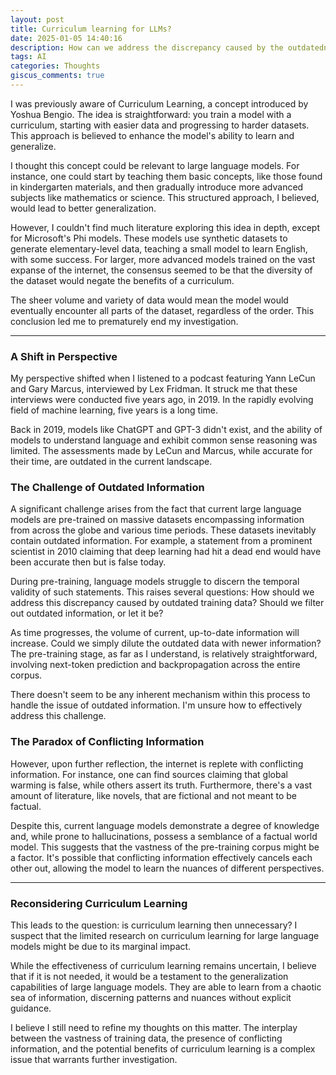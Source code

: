 ```yaml
---
layout: post
title: Curriculum learning for LLMs?
date: 2025-01-05 14:40:16
description: How can we address the discrepancy caused by the outdatedness of the training data for large language models?
tags: AI
categories: Thoughts
giscus_comments: true
---
```


I was previously aware of Curriculum Learning, a concept introduced by Yoshua Bengio. The idea is straightforward: you train a model with a curriculum, starting with easier data and progressing to harder datasets. This approach is believed to enhance the model's ability to learn and generalize.

I thought this concept could be relevant to large language models. For instance, one could start by teaching them basic concepts, like those found in kindergarten materials, and then gradually introduce more advanced subjects like mathematics or science. This structured approach, I believed, would lead to better generalization.

However, I couldn't find much literature exploring this idea in depth, except for Microsoft's Phi models. These models use synthetic datasets to generate elementary-level data, teaching a small model to learn English, with some success. For larger, more advanced models trained on the vast expanse of the internet, the consensus seemed to be that the diversity of the dataset would negate the benefits of a curriculum.

The sheer volume and variety of data would mean the model would eventually encounter all parts of the dataset, regardless of the order. This conclusion led me to prematurely end my investigation.

---
### A Shift in Perspective

My perspective shifted when I listened to a podcast featuring Yann LeCun and Gary Marcus, interviewed by Lex Fridman. It struck me that these interviews were conducted five years ago, in 2019. In the rapidly evolving field of machine learning, five years is a long time.

Back in 2019, models like ChatGPT and GPT-3 didn't exist, and the ability of models to understand language and exhibit common sense reasoning was limited. The assessments made by LeCun and Marcus, while accurate for their time, are outdated in the current landscape.

### The Challenge of Outdated Information

A significant challenge arises from the fact that current large language models are pre-trained on massive datasets encompassing information from across the globe and various time periods. These datasets inevitably contain outdated information. For example, a statement from a prominent scientist in 2010 claiming that deep learning had hit a dead end would have been accurate then but is false today.

During pre-training, language models struggle to discern the temporal validity of such statements. This raises several questions: How should we address this discrepancy caused by outdated training data? Should we filter out outdated information, or let it be?

As time progresses, the volume of current, up-to-date information will increase. Could we simply dilute the outdated data with newer information? The pre-training stage, as far as I understand, is relatively straightforward, involving next-token prediction and backpropagation across the entire corpus.

There doesn't seem to be any inherent mechanism within this process to handle the issue of outdated information. I'm unsure how to effectively address this challenge.

### The Paradox of Conflicting Information

However, upon further reflection, the internet is replete with conflicting information. For instance, one can find sources claiming that global warming is false, while others assert its truth. Furthermore, there's a vast amount of literature, like novels, that are fictional and not meant to be factual.

Despite this, current language models demonstrate a degree of knowledge and, while prone to hallucinations, possess a semblance of a factual world model. This suggests that the vastness of the pre-training corpus might be a factor. It's possible that conflicting information effectively cancels each other out, allowing the model to learn the nuances of different perspectives.

---
### Reconsidering Curriculum Learning

This leads to the question: is curriculum learning then unnecessary? I suspect that the limited research on curriculum learning for large language models might be due to its marginal impact.

While the effectiveness of curriculum learning remains uncertain, I believe that if it is not needed, it would be a testament to the generalization capabilities of large language models. They are able to learn from a chaotic sea of information, discerning patterns and nuances without explicit guidance.

I believe I still need to refine my thoughts on this matter. The interplay between the vastness of training data, the presence of conflicting information, and the potential benefits of curriculum learning is a complex issue that warrants further investigation.
